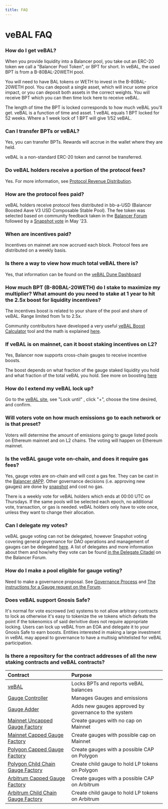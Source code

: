 ```yaml
---
title: FAQ
---
```


# veBAL FAQ

### How do I get veBAL?

When you provide liquidity into a Balancer pool, you take out an ERC-20 token we call a "Balancer Pool Token", or BPT for short. In veBAL, the used BPT is from a B-80BAL-20WETH pool.

You will need to have BAL tokens or WETH to invest in the B-80BAL-20WETH pool. You can deposit a single asset, which will incur some price impact, or you can deposit both assets in the correct weights. You will receive BPT which you can then time lock here to receive veBAL.

The length of time the BPT is locked corresponds to how much veBAL you'll get. veBAL is a function of time and asset. 1 veBAL equals 1 BPT locked for 52 weeks. Where a 1 week lock of 1 BPT will give 1/52 veBAL.

### Can I transfer BPTs or veBAL?

Yes, you can transfer BPTs. Rewards will accrue in the wallet where they are held.

veBAL is a non-standard ERC-20 token and cannot be transferred.


### Do veBAL holders receive a portion of the protocol fees? 

Yes. For more information, see [Protocol Revenue Distribution](../protocol-fees.md#uses).

### How are the protocol fees paid?

veBAL holders receive protocol fees distributed in bb-a-USD (Balancer Boosted Aave V3 USD Composable Stable Pool). The fee token was selected based on community feedback taken in the [Balancer Forum](https://forum.balancer.fi/t/rfc-change-vebal-usd-yield-component/4692#looking-for-input-8) followed by a [Snapshot vote](https://snapshot.org/#/balancer.eth/proposal/0xe9fa0968d93ab117d6ef28d139d19e5d9d728c0ed4c9581e2f7eb8c381e5ff45) in May '23.

### When are incentives paid?

Incentives on mainnet are now accrued each block. Protocol fees are distributed on a weekly basis.

### Is there a way to view how much total veBAL there is?

Yes, that information can be found on the [veBAL Dune Dashboard](https://dune.xyz/balancerlabs/veBAL)

### How much BPT (B-80BAL-20WETH) do I stake to maximize my multiplier? What amount do you need to stake at 1 year to hit the 2.5x boost for liquidity incentives?

The incentives boost is related to your share of the pool and share of veBAL. Range limited from 1x to 2.5x. 

Community contributors have developed a very useful [veBAL Boost Calculator](https://balancer.tools/veBAL) tool and the math is explained [here](/reference/vebal-and-gauges/boost-calculations.html).

### If veBAL is on mainnet, can it boost staking incentives on L2?

Yes, Balancer now supports cross-chain gauges to receive incentive boosts.

The boost depends on what fraction of the gauge staked liquidity you hold and what fraction of the total veBAL you hold. See more on boosting [here](/reference/vebal-and-gauges/boost-calculations.html)

### How do I extend my veBAL lock up?

Go to the [veBAL site](https://app.balancer.fi/vebal#/ethereum/vebal), see "Lock until" , click "+", choose the time desired, and confirm.

### Will voters vote on how much emissions go to each network or is that preset?

Voters will determine the amount of emissions going to gauge listed pools on Ethereum mainnet and on L2 chains. The voting will happen on Ethereum mainnet.

### Is the veBAL gauge vote on-chain, and does it require gas fees?

Yes, gauge votes are on-chain and will cost a gas fee. They can be cast in the [Balancer dAPP](https://app.balancer.fi/#/ethereum/vebal). Other governance decisions (i.e. approving new gauges) are done by [snapshot](https://snapshot.org/#/balancer.eth) and cost no gas.

There is a weekly vote for veBAL holders which ends at 00:00 UTC on Thursdays. If the same pools will be selected each epoch, no additional vote, transaction, or gas is needed. veBAL holders only have to vote once, unless they want to change their allocation.

### Can I delegate my votes?

veBAL gauge voting can not be delegated, however Snapshot voting covering general governance for DAO operations and management of gauges can be delegated [here](https://snapshot.org/#/delegate/balancer.eth). A list of delegates and more information about them and how/why they vote can be found [in the Delegate Citadel](https://forum.balancer.fi/c/delegate-citadel/14) on the Balancer Forum.

### How do I make a pool eligible for gauge voting?

Need to make a governance proposal. See [Governance Process](../process.md) and [The instructions for a Gauge request on the Forum](https://forum.balancer.fi/t/instructions-overview/2674).

### Does veBAL support Gnosis Safe?

It's normal for vote escrowed (ve) systems to not allow arbitrary contracts to lock as otherwise it's easy to tokenize the ve tokens which defeats the point if the tokenomics of said derivitive does not require appropriate locking. Users can lock up veBAL from an EOA and delegate it to your Gnosis Safe to earn boosts. Entities interested in making a large investment in veBAL may appeal to governance to have a multisig whitelisted for veBAL participation.

### Is there a repository for the contract addresses of all the new staking contracts and veBAL contracts?

| Contract                                                                                                        | Purpose                                              |
|:----------------------------------------------------------------------------------------------------------------|:-----------------------------------------------------|
| [veBAL](https://etherscan.io/tx/0xaa29cd251cdb024c415b0e13f67a0ca74fe5abc3de9a9fedd1ae26fd39be4025)             | Locks BPTs and reports veBAL balances                |
| [Gauge Controller](https://etherscan.io/address/0xC128468b7Ce63eA702C1f104D55A2566b13D3ABD)                     | Manages Gauges and emissions                         |
| [Gauge Adder](https://etherscan.io/address/0x2fFB7B215Ae7F088eC2530C7aa8E1B24E398f26a)                          | Adds new gauges approved by governance to the system |
| [Mainnet Uncapped Gauge Factory](https://etherscan.io/address/0x4e7bbd911cf1efa442bc1b2e9ea01ffe785412ec)       | Create gauges with no cap on Mainnet                 |
| [Mainnet Capped Gauge Factory](https://etherscan.io/address/0xf1665e19bc105be4edd3739f88315cc699cc5b65)         | Create gauges with possible cap on Mainnet           |
| [Polygon Capped Gauge Factory](https://etherscan.io/address/0xa98bce70c92ad2ef3288dbcd659bc0d6b62f8f13)         | Create gauges with a possible CAP on Polygon         |
| [Polygon Child Chain Gauge Factory](https://polygonscan.com/address/0x3b8ca519122cdd8efb272b0d3085453404b25bd0) | Create child gauge to hold LP tokens on Polygon      |
| [Arbitrum Capped Gauge Factory](https://etherscan.io/address/0x1c99324edc771c82a0dccb780cc7dda0045e50e7)        | Create gauges with a possible CAP on Arbitrum        |
| [Arbitrum Child Chain Gauge Factory](https://arbiscan.io/address/0xb08e16cfc07c684daa2f93c70323badb2a6cbfd)     | Create child gauge to hold LP tokens on Arbitrum     |
